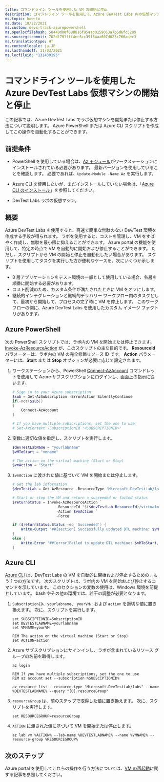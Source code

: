 ```yaml
---
title: コマンドライン ツールを使用した VM の開始と停止
description: コマンドライン ツールを使用して、Azure DevTest Labs 内の仮想マシンを開始および停止する方法について説明します。
ms.topic: how-to
ms.date: 10/22/2021
ms.custom: devx-track-azurepowershell
ms.openlocfilehash: 58440d00f888816f95aac0159063a7b6d6fc5289
ms.sourcegitcommit: 702df701fff4ec6cc39134aa607d023c766adec3
ms.translationtype: HT
ms.contentlocale: ja-JP
ms.lasthandoff: 11/03/2021
ms.locfileid: "131430193"
---
```

# <a name="use-command-line-tools-to-start-and-stop-azure-devtest-labs-virtual-machines"></a>コマンドライン ツールを使用した Azure DevTest Labs 仮想マシンの開始と停止

この記事では、Azure DevTest Labs でラボ仮想マシンを開始または停止する方法について説明します。 Azure PowerShell または Azure CLI スクリプトを作成してこの操作を自動化することができます。 

## <a name="prerequisites"></a>前提条件
- PowerShell を使用している場合は、[Az モジュール](/powershell/azure/new-azureps-module-az)がワークステーションにインストールされている必要があります。 最新バージョンを使用していることを確認します。 必要であれば、`Update-Module -Name Az` を実行します。

- Azure CLI を使用したいが、まだインストールしていない場合は、「[Azure CLI のインストール](/cli/azure/install-azure-cli)」を参照してください。

- DevTest Labs ラボの仮想マシン。

## <a name="overview"></a>概要

Azure DevTest Labs を使用すると、高速で簡単な無駄のない Dev/Test 環境を作成する手段が得られます。 ラボを使用すると、コストを管理し、VM をすばやく作成し、無駄を最小限に抑えることができます。 Azure portal の機能を使用して、特定の時点で VM を自動的に開始および停止することができます。 ただし、スクリプトから VM の開始と停止を自動化したい場合があります。 スクリプトを使用してタスクを実行した方が便利なケースを、次にいくつか示します。

- 3 層アプリケーションをテスト環境の一部として使用している場合、各層を順番に開始する必要があります。 
- コスト削減のため、カスタム条件が満たされたときに VM をオフにします。 
- 継続的インテグレーションと継続的デリバリー ワークフロー内のタスクとして、最初から開始して、プロセスの完了時に VM を停止します。 このワークフローの例に、Azure DevTest Labs を使用したカスタム イメージ ファクトリがあります。  

## <a name="azure-powershell"></a>Azure PowerShell

次の PowerShell スクリプトでは、ラボ内の VM を開始または停止できます。 [Invoke-AzResourceAction](/powershell/module/az.resources/invoke-azresourceaction) が、このスクリプトの主な目的です。 **ResourceId** パラメーターは、ラボ内の VM の完全修飾リソース ID です。 **Action** パラメーターには、**Start** または **Stop** オプションが必要に応じて設定されます。

1. ワークステーションから、PowerShell [Connect-AzAccount](/powershell/module/Az.Accounts/Connect-AzAccount) コマンドレットを使用して Azure サブスクリプションにログインし、画面上の指示に従います。

    ```powershell
    # Sign in to your Azure subscription
    $sub = Get-AzSubscription -ErrorAction SilentlyContinue
    if(-not($sub))
    {
        Connect-AzAccount
    }
    
    # If you have multiple subscriptions, set the one to use
    # Set-AzContext -SubscriptionId "<SUBSCRIPTIONID>"
    ```

1. 変数に適切な値を指定し、スクリプトを実行します。

    ```powershell
    $devTestLabName = "yourlabname"
    $vMToStart = "vmname"
    
    # The action on the virtual machine (Start or Stop)
    $vmAction = "Start"
    ```

1. `$vmAction` に渡された値に基づいて VM を開始または停止します。

    ```powershell
    # Get the lab information
    $devTestLab = Get-AzResource -ResourceType 'Microsoft.DevTestLab/labs' -ResourceName $devTestLabName
    
    # Start or stop the VM and return a succeeded or failed status
    $returnStatus = Invoke-AzResourceAction `
                        -ResourceId "$($devTestLab.ResourceId)/virtualmachines/$vMToStart" `
                        -Action $vmAction `
                        -Force
    
    if ($returnStatus.Status -eq 'Succeeded') {
        Write-Output "##[section] Successfully updated DTL machine: $vMToStart, Action: $vmAction"
    }
    else {
        Write-Error "##[error]Failed to update DTL machine: $vMToStart, Action: $vmAction"
    }
    ```

## <a name="azure-cli"></a>Azure CLI

[Azure CLI](/cli/azure/get-started-with-azure-cli) は、DevTest Labs の VM を自動的に開始および停止するための、もう 1 つの方法です。 次のスクリプトは、ラボ内の VM を開始および停止するコマンドを示しています。 このセクションの変数の使用は、Windows 環境を前提としています。 bash やその他の環境では、若干の調整が必要となります。

1. `SubscriptionID`、`yourlabname`、 `yourVM`、および `action` を適切な値に置き換えます。 次に、スクリプトを実行します。

    ```azurecli
    set SUBSCIPTIONID=SubscriptionID
    set DEVTESTLABNAME=yourlabname
    set VMNAME=yourVM
    
    REM The action on the virtual machine (Start or Stop)
    set ACTION=action
    ```

1. Azure サブスクリプションにサインインし、ラボが含まれているリソース グループの名前を取得します。

    ```azurecli
    az login
    
    REM If you have multiple subscriptions, set the one to use
    REM az account set --subscription %SUBSCIPTIONID%

    az resource list --resource-type "Microsoft.DevTestLab/labs" --name %DEVTESTLABNAME% --query "[0].resourceGroup"
    ```

1. `resourceGroup` は、前のステップで取得した値に置き換えます。 次に、スクリプトを実行します。

    ```azurecli
    set RESOURCEGROUP=resourceGroup
    ```

1. `ACTION` に渡された値に基づいて VM を開始または停止します。

    ```azurecli
    az lab vm %ACTION% --lab-name %DEVTESTLABNAME% --name %VMNAME% --resource-group %RESOURCEGROUP%
    ```

## <a name="next-steps"></a>次のステップ

Azure portal を使用してこれらの操作を行う方法については、[VM の再起動](devtest-lab-restart-vm.md)に関する記事を参照してください。
